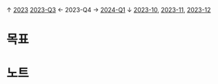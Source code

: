 
↑ [2023](2023.md)
[2023-Q3](2023-Q3.md) ← 2023-Q4 → [2024-Q1](2%20Areas/Productivity/Time/파이썬으로%20날짜%20기록%20년도에%20대한%20메모%20생성/2024/2024-Q1.md)
↓ [2023-10](2023-10.md), [2023-11](2023-11.md), [2023-12](2023-12.md)

# 목표



# 노트




